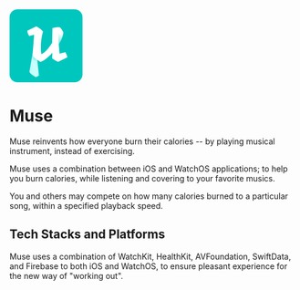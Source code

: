 <img src="Assets.xcassets/AppIcon.appiconset/appicon.png" alt="Muse WatchOS Logo" style="max-width: 128px; border-radius: 14px;" />

# Muse

Muse reinvents how everyone burn their calories -- by playing musical instrument, instead of exercising.

Muse uses a combination between iOS and WatchOS applications; to help you burn calories, while listening and covering to your favorite musics.

You and others may compete on how many calories burned to a particular song, within a specified playback speed.

## Tech Stacks and Platforms

Muse uses a combination of WatchKit, HealthKit, AVFoundation, SwiftData, and Firebase to both iOS and WatchOS, to ensure pleasant experience for the new way of "working out".
